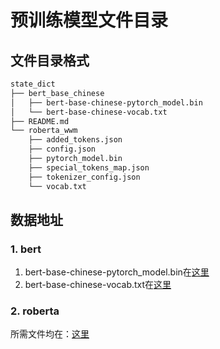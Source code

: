 # 预训练模型文件目录

## 文件目录格式
```bash
state_dict
├── bert_base_chinese
│   ├── bert-base-chinese-pytorch_model.bin
│   └── bert-base-chinese-vocab.txt
├── README.md
└── roberta_wwm
    ├── added_tokens.json
    ├── config.json
    ├── pytorch_model.bin
    ├── special_tokens_map.json
    ├── tokenizer_config.json
    └── vocab.txt
```

## 数据地址

### 1. bert
1. bert-base-chinese-pytorch_model.bin在[这里](https://s3.amazonaws.com/models.huggingface.co/bert/bert-base-chinese-pytorch_model.bin)
2. bert-base-chinese-vocab.txt在[这里](https://s3.amazonaws.com/models.huggingface.co/bert/bert-base-chinese-vocab.txt)

### 2. roberta
所需文件均在：[这里](https://huggingface.co/hfl/chinese-roberta-wwm-ext/tree/main)
